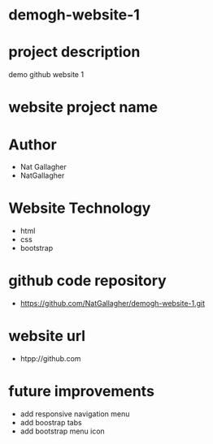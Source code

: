 # demogh-website-1

# project description
demo github website 1

# website project name

# Author
- Nat Gallagher
- NatGallagher

# Website Technology
- html
- css
- bootstrap

# github code repository
- https://github.com/NatGallagher/demogh-website-1.git

# website url
- htpp://github.com

# future improvements
- add responsive navigation menu
- add boostrap tabs
- add bootstrap menu icon